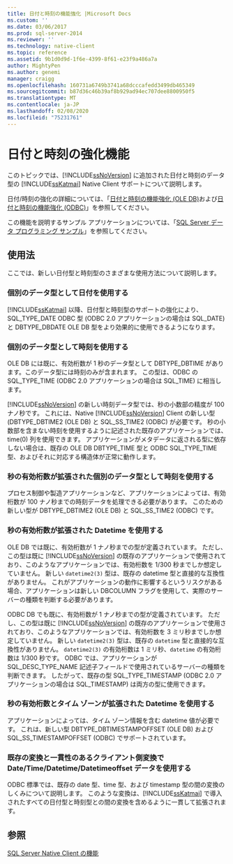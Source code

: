 ```yaml
---
title: 日付と時刻の機能強化 |Microsoft Docs
ms.custom: ''
ms.date: 03/06/2017
ms.prod: sql-server-2014
ms.reviewer: ''
ms.technology: native-client
ms.topic: reference
ms.assetid: 9b1d0d9d-1f6e-4399-8f61-e23f9a486a7a
author: MightyPen
ms.author: genemi
manager: craigg
ms.openlocfilehash: 160731a6749b3741a68dcccafedd3499db465349
ms.sourcegitcommit: b87d36c46b39af8b929ad94ec707dee8800950f5
ms.translationtype: MT
ms.contentlocale: ja-JP
ms.lasthandoff: 02/08/2020
ms.locfileid: "75231761"
---
```

# <a name="date-and-time-improvements"></a>日付と時刻の強化機能
  このトピックでは、[!INCLUDE[ssNoVersion](../../../includes/ssnoversion-md.md)] に追加された日付と時刻のデータ型の [!INCLUDE[ssKatmai](../../../includes/sskatmai-md.md)] Native Client サポートについて説明します。  
  
 日付/時刻の強化の詳細については、「[日付と時刻の機能強化 &#40;OLE DB&#41;](../../native-client-ole-db-date-time/date-and-time-improvements-ole-db.md)および[日付と時刻の機能強化 &#40;ODBC&#41;](../../native-client-odbc-date-time/date-and-time-improvements-odbc.md)」を参照してください。  
  
 この機能を説明するサンプル アプリケーションについては、「[SQL Server データ プログラミング サンプル](https://msftdpprodsamples.codeplex.com/)」を参照してください。  
  
## <a name="usage"></a>使用法  
 ここでは、新しい日付型と時刻型のさまざまな使用方法について説明します。  
  
### <a name="use-date-as-a-distinct-data-type"></a>個別のデータ型として日付を使用する  
 
  [!INCLUDE[ssKatmai](../../../includes/sskatmai-md.md)] 以降、日付型と時刻型のサポートの強化により、SQL_TYPE_DATE ODBC 型 (ODBC 2.0 アプリケーションの場合は SQL_DATE) と DBTYPE_DBDATE OLE DB 型をより効果的に使用できるようになります。  
  
### <a name="use-time-as-a-distinct-data-type"></a>個別のデータ型として時刻を使用する  
 OLE DB には既に、有効桁数が 1 秒のデータ型として DBTYPE_DBTIME があります。このデータ型には時刻のみが含まれます。 この型は、ODBC の SQL_TYPE_TIME (ODBC 2.0 アプリケーションの場合は SQL_TIME) に相当します。  
  
 
  [!INCLUDE[ssNoVersion](../../../includes/ssnoversion-md.md)] の新しい時刻データ型では、秒の小数部の精度が 100 ナノ秒です。 これには、Native [!INCLUDE[ssNoVersion](../../../includes/ssnoversion-md.md)] Client の新しい型 (DBTYPE_DBTIME2 (OLE DB) と SQL_SS_TIME2 (ODBC) が必要です。 秒の小数部を含まない時刻を使用するように記述された既存のアプリケーションでは、time(0) 列を使用できます。 アプリケーションがメタデータに返される型に依存しない場合は、既存の OLE DB DBTYPE_TIME 型と ODBC SQL_TYPE_TIME 型、およびそれに対応する構造体が正常に動作します。  
  
### <a name="use-time-as-a-distinct-data-type-with-extended-fractional-seconds-precision"></a>秒の有効桁数が拡張された個別のデータ型として時刻を使用する  
 プロセス制御や製造アプリケーションなど、アプリケーションによっては、有効桁数が 100 ナノ秒までの時刻データを処理できる必要があります。 このための新しい型が DBTYPE_DBTIME2 (OLE DB) と SQL_SS_TIME2 (ODBC) です。  
  
### <a name="use-datetime-with-extended-fractional-seconds-precision"></a>秒の有効桁数が拡張された Datetime を使用する  
 OLE DB では既に、有効桁数が 1 ナノ秒までの型が定義されています。 ただし、この型は既に [!INCLUDE[ssNoVersion](../../../includes/ssnoversion-md.md)] の既存のアプリケーションで使用されており、このようなアプリケーションでは、有効桁数を 1/300 秒までしか想定していません。 新しい `datetime2(3)` 型は、既存の datetime 型と直接的な互換性がありません。 これがアプリケーションの動作に影響するというリスクがある場合、アプリケーションは新しい DBCOLUMN フラグを使用して、実際のサーバーの種類を判断する必要があります。  
  
 ODBC DB でも既に、有効桁数が 1 ナノ秒までの型が定義されています。 ただし、この型は既に [!INCLUDE[ssNoVersion](../../../includes/ssnoversion-md.md)] の既存のアプリケーションで使用されており、このようなアプリケーションでは、有効桁数を 3 ミリ秒までしか想定していません。 新しい `datetime2(3)` 型は、既存の `datetime` 型と直接的な互換性がありません。 
  `datetime2(3)` の有効桁数は 1 ミリ秒、`datetime` の有効桁数は 1/300 秒です。 ODBC では、アプリケーションが SQL_DESC_TYPE_NAME 記述子フィールドで使用されているサーバーの種類を判断できます。 したがって、既存の型 SQL_TYPE_TIMESTAMP (ODBC 2.0 アプリケーションの場合は SQL_TIMESTAMP) は両方の型に使用できます。  
  
### <a name="use-datetime-with-extended-fractional-seconds-precision-and-timezone"></a>秒の有効桁数とタイム ゾーンが拡張された Datetime を使用する  
 アプリケーションによっては、タイム ゾーン情報を含む datetime 値が必要です。 これは、新しい型 DBTYPE_DBTIMESTAMPOFFSET (OLE DB) および SQL_SS_TIMESTAMPOFFSET (ODBC) でサポートされています。  
  
### <a name="use-datetimedatetimedatetimeoffset-data-with-client-side-conversions-consistent-with-existing-conversions"></a>既存の変換と一貫性のあるクライアント側変換で Date/Time/Datetime/Datetimeoffset データを使用する  
 ODBC 標準では、既存の date 型、time 型、および timestamp 型の間の変換のしくみについて説明します。 このような変換は、[!INCLUDE[ssKatmai](../../../includes/sskatmai-md.md)] で導入されたすべての日付型と時刻型との間の変換を含めるように一貫して拡張されます。  
  
## <a name="see-also"></a>参照  
 [SQL Server Native Client の機能](sql-server-native-client-features.md)  
  
